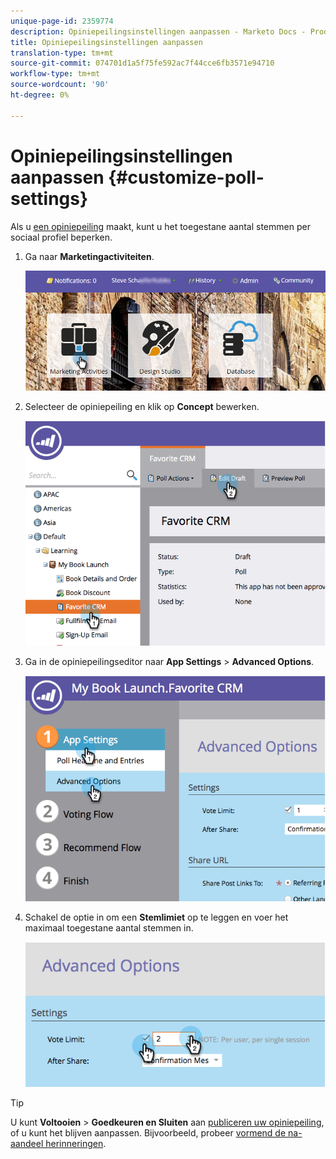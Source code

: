 ```yaml
---
unique-page-id: 2359774
description: Opiniepeilingsinstellingen aanpassen - Marketo Docs - Productdocumentatie
title: Opiniepeilingsinstellingen aanpassen
translation-type: tm+mt
source-git-commit: 074701d1a5f75fe592ac7f44cce6fb3571e94710
workflow-type: tm+mt
source-wordcount: '90'
ht-degree: 0%

---
```



# Opiniepeilingsinstellingen aanpassen {#customize-poll-settings}

Als u [een opiniepeiling](/help/marketo/product-docs/demand-generation/social/creating-a-poll/create-a-poll.md) maakt, kunt u het toegestane aantal stemmen per sociaal profiel beperken.

1. Ga naar **Marketingactiviteiten**.

   ![](assets/login-marketing-activities.png)

1. Selecteer de opiniepeiling en klik op **Concept** bewerken.

   ![](assets/image2014-9-19-10-3a56-3a37.png)

1. Ga in de opiniepeilingseditor naar **App Settings** > **Advanced Options**.

   ![](assets/image2014-9-19-10-3a56-3a44.png)

1. Schakel de optie in om een **Stemlimiet** op te leggen en voer het maximaal toegestane aantal stemmen in.

   ![](assets/image2014-9-19-10-3a56-3a54.png)

>[!TIP]
>
>U kunt **Voltooien** > **Goedkeuren en Sluiten** aan [publiceren uw opiniepeiling](/help/marketo/product-docs/demand-generation/social/creating-a-poll/publish-a-poll.md), of u kunt het blijven aanpassen. Bijvoorbeeld, probeer [vormend de na-aandeel herinneringen](/help/marketo/product-docs/demand-generation/social/configuring-social-actions/configure-after-share-prompts.md).
